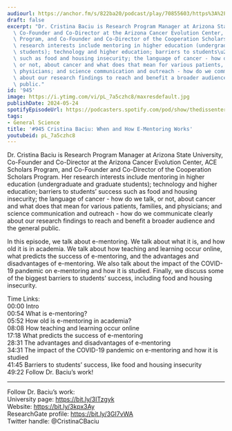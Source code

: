 ```yaml
---
audiourl: https://anchor.fm/s/822ba20/podcast/play/70855603/https%3A%2F%2Fd3ctxlq1ktw2nl.cloudfront.net%2Fstaging%2F2023-4-22%2F9325bc99-31fd-64e9-fa38-075d0597f748.m4a
draft: false
excerpt: "Dr. Cristina Baciu is Research Program Manager at Arizona State University,\
  \ Co-Founder and Co-Director at the Arizona Cancer Evolution Center, ACE Scholars\
  \ Program, and Co-Founder and Co-Director of the Cooperation Scholars Program. Her\
  \ research interests include mentoring in higher education (undergraduate and graduate\
  \ students); technology and higher education; barriers to students\u2019 success\
  \ such as food and housing insecurity; the language of cancer - how do we talk,\
  \ or not, about cancer and what does that mean for various patients, families, and\
  \ physicians; and science communication and outreach - how do we communicate clearly\
  \ about our research findings to reach and benefit a broader audience and the general\
  \ public."
id: '945'
image: https://i.ytimg.com/vi/pL_7a5czhc8/maxresdefault.jpg
publishDate: 2024-05-24
spotifyEpisodeUrl: https://podcasters.spotify.com/pod/show/thedissenter/episodes/945-Cristina-Baciu-When-and-How-E-Mentoring-Works-e24grfj
tags:
- General Science
title: '#945 Cristina Baciu: When and How E-Mentoring Works'
youtubeid: pL_7a5czhc8
---
```

<div class="timelinks">

Dr. Cristina Baciu is Research Program Manager at Arizona State University, Co-Founder and Co-Director at the Arizona Cancer Evolution Center, ACE Scholars Program, and Co-Founder and Co-Director of the Cooperation Scholars Program. Her research interests include mentoring in higher education (undergraduate and graduate students); technology and higher education; barriers to students’ success such as food and housing insecurity; the language of cancer - how do we talk, or not, about cancer and what does that mean for various patients, families, and physicians; and science communication and outreach - how do we communicate clearly about our research findings to reach and benefit a broader audience and the general public.

In this episode, we talk about e-mentoring. We talk about what it is, and how old it is in academia. We talk about how teaching and learning occur online, what predicts the success of e-mentoring, and the advantages and disadvantages of e-mentoring. We also talk about the impact of the COVID-19 pandemic on e-mentoring and how it is studied. Finally, we discuss some of the biggest barriers to students’ success, including food and housing insecurity.

Time Links:  
<time>00:00</time> Intro  
<time>00:54</time> What is e-mentoring?  
<time>05:52</time> How old is e-mentoring in academia?  
<time>08:08</time> How teaching and learning occur online  
<time>17:18</time> What predicts the success of e-mentoring  
<time>28:31</time> The advantages and disadvantages of e-mentoring  
<time>34:31</time> The impact of the COVID-19 pandemic on e-mentoring and how it is studied  
<time>41:45</time> Barriers to students’ success, like food and housing insecurity  
<time>49:22</time> Follow Dr. Baciu’s work!

---

Follow Dr. Baciu’s work:  
University page: https://bit.ly/3ITzgyk  
Website: https://bit.ly/3kpx3Ay  
ResearchGate profile: https://bit.ly/3GI7vWA  
Twitter handle: @CristinaCBaciu
</div>

